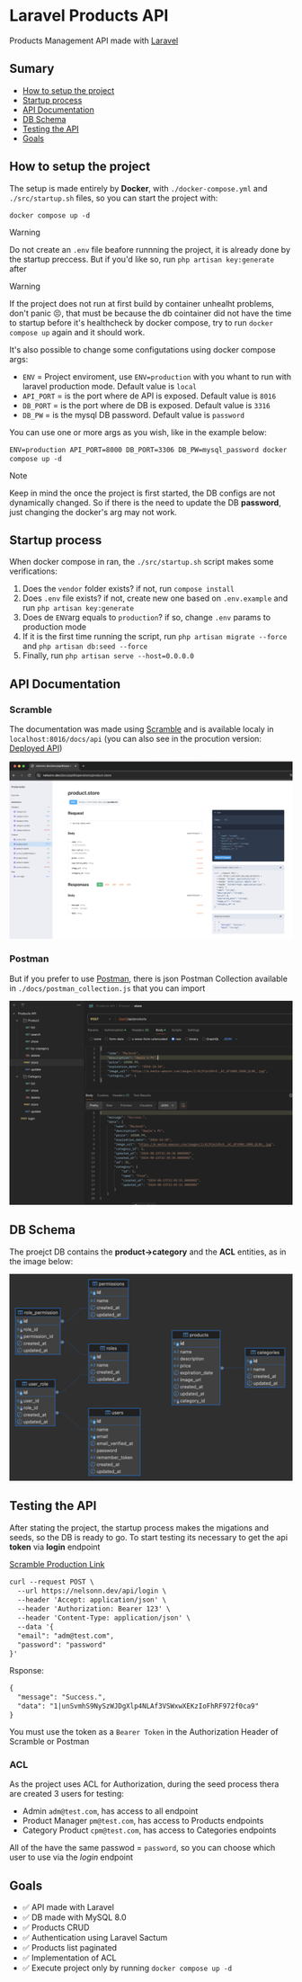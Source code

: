 # Laravel Products API

Products Management API made with [Laravel](https://laravel.com/)

## Sumary
- [How to setup the project](./README.md#how-to-setup-the-project)
- [Startup process](./README.md#startup-process)
- [API Documentation](./README.md#api-documentation)
- [DB Schema](./README.md#db-schema)
- [Testing the API](./README.md#testing-the-api)
- [Goals](./README.md#goals)

## How to setup the project

The setup is made entirely by **Docker**, with `./docker-compose.yml` and `./src/startup.sh` files, so you can start the project with:

```
docker compose up -d
```

> [!WARNING]
> Do not create an `.env` file beafore runnning the project,
> it is already done by the startup preccess. But if you'd like so, run `php artisan key:generate` after

> [!WARNING]
> If the project does not run at first build by container unhealht problems, don't panic 😣, that must be because the db cointainer did not have the time to startup before it's healthcheck by docker compose, try to run `docker compose up` again and it should work.

It's also possible to change some configutations using docker compose args:
- `ENV` = Project enviroment, use `ENV=production` with you whant to run with laravel production mode. Default value is `local`
- `API_PORT` = is the port where de API is exposed. Default value is `8016`
- `DB_PORT` = is the port where de DB is exposed. Default value is `3316`
- `DB_PW` = is the mysql DB password. Default value is `password`

You can use one or more args as you wish, like in the example below:

```
ENV=production API_PORT=8000 DB_PORT=3306 DB_PW=mysql_password docker compose up -d
```

> [!NOTE]
> Keep in mind the once the project is first started, the DB configs are not dynamically changed.
> So if there is the need to update the DB **password**, just changing the docker's arg may not work.

## Startup process

When docker compose in ran, the `./src/startup.sh` script makes some verifications:
1. Does the `vendor` folder exists? if not, run `compose install`
2. Does `.env` file exists? if not, create new one based on `.env.example` and run `php artisan key:generate`
3. Does de `ENV`arg equals to `production`? if so, change `.env` params to production mode
4. If it is the first time running the script, run `php artisan migrate --force` and `php artisan db:seed --force`
5. Finally, run `php artisan serve --host=0.0.0.0`

## API Documentation

### Scramble

The documentation was made using [Scramble](https://scramble.dedoc.co/) and is available localy in `localhost:8016/docs/api` 
(you can also see in the procution version: [Deployed API](https://nelsonn.dev/docs/api))

![Scramble UI](/docs/images/scramble-ui.png)

### Postman

But if you prefer to use [Postman](https://www.postman.com/), there is json Postman Collection available in `./docs/postman_collection.js` that you can import

![Postman UI](/docs/images/postman-ui.png)

## DB Schema
The proejct DB contains the **product->category** and the **ACL** entities, as in the image below:

![DB diagram screeshot, using DBaver.](/docs/images/db-diagram.png)

## Testing the API

After stating the project, the startup process makes the migations and seeds, so the DB is ready to go. To start testing its necessary to get the api **token** via **login** endpoint

[Scramble Production Link](https://nelsonn.dev/docs/api#/operations/user.login)
```
curl --request POST \
  --url https://nelsonn.dev/api/login \
  --header 'Accept: application/json' \
  --header 'Authorization: Bearer 123' \
  --header 'Content-Type: application/json' \
  --data '{
  "email": "adm@test.com",
  "password": "password"
}'
```

Rsponse:
```
{
  "message": "Success.",
  "data": "1|unSvmhS9NySzWJDgXlp4NLAf3VSWxwXEKzIoFhRF972f0ca9"
}
```

You must use the token as a `Bearer Token` in the Authorization Header of Scramble or Postman

### ACL

As the project uses ACL for Authorization, during the seed process thera are created 3 users for testing:
- Admin `adm@test.com`, has access to all endpoint
- Product Manager `pm@test.com`, has access to Products endpoints 
- Category Product `cpm@test.com`, has access to Categories endpoints

All of the have the same passwod = `password`, so you can choose which user to use via the *login* endpoint

## Goals

- ✅ API made with Laravel
- ✅ DB made with MySQL 8.0
- ✅ Products CRUD
- ✅ Authentication using Laravel Sactum
- ✅ Products list paginated
- ✅ Implementation of ACL
- ✅ Execute project only by running `docker compose up -d`
